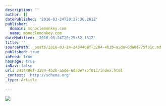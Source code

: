 ```yaml
---
description: ''
author: []
datePublished: '2016-03-24T20:27:36.261Z'
publisher:
  domain: monoclemonkey.com
  name: monoclemonkey.com
dateModified: '2016-03-24T20:25:52.131Z'
title: ''
sourcePath: _posts/2016-03-24-243440ef-3204-4b3b-a5de-6da0e775f01c.md
published: true
inFeed: true
hasPage: true
inNav: false
url: 243440ef-3204-4b3b-a5de-6da0e775f01c/index.html
_context: 'http://schema.org'
_type: Article

---
```

![](http://monoclemonkey.com/wp-content/uploads/2015/07/heavenly_project-1024x575.jpg)